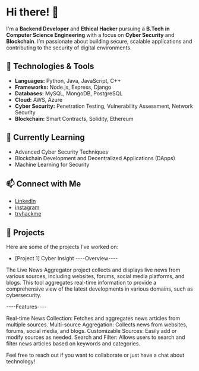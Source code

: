 # Hi there! 👋

I'm a **Backend Developer** and **Ethical Hacker** pursuing a **B.Tech in Computer Science Engineering** with a focus on **Cyber Security** and **Blockchain**. I’m passionate about building secure, scalable applications and contributing to the security of digital environments.

## 🔧 Technologies & Tools

- **Languages:** Python, Java, JavaScript, C++
- **Frameworks:** Node.js, Express, Django
- **Databases:** MySQL, MongoDB, PostgreSQL
- **Cloud:** AWS, Azure
- **Cyber Security:** Penetration Testing, Vulnerability Assessment, Network Security
- **Blockchain:** Smart Contracts, Solidity, Ethereum

## 🌱 Currently Learning

- Advanced Cyber Security Techniques
- Blockchain Development and Decentralized Applications (DApps)
- Machine Learning for Security

## 📫 Connect with Me

- [LinkedIn](https://www.linkedin.com/in/ankit-kumar-641a26304)
- [instagram](https://www.instagram.com/hackerak_4_7?igsh=MXRlYnJ0dHduZWVoZw==)
- [tryhackme](https://tryhackme.com/r/p/XxhackerAk47xX) 

## 📂 Projects

Here are some of the projects I’ve worked on:

- [Project 1]
  Cyber Insight
----Overview----

The Live News Aggregator project collects and displays live news from various sources, including websites, forums, social media platforms, and blogs. This tool aggregates real-time information to provide a comprehensive view of the latest developments in various domains, such as cybersecurity.

----Features----

Real-time News Collection: Fetches and aggregates news articles from multiple sources. Multi-source Aggregation: Collects news from websites, forums, social media, and blogs. Customizable Sources: Easily add or modify sources as needed. Search and Filter: Allows users to search and filter news articles based on keywords and categories.

Feel free to reach out if you want to collaborate or just have a chat about technology!
